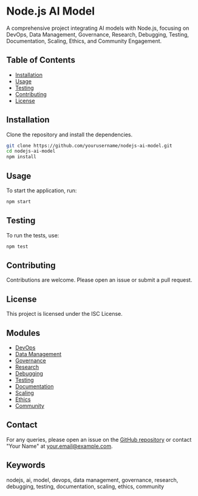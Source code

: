 # Node.js AI Model

A comprehensive project integrating AI models with Node.js, focusing on DevOps, Data Management, Governance, Research, Debugging, Testing, Documentation, Scaling, Ethics, and Community Engagement.

## Table of Contents

- [Installation](#installation)
- [Usage](#usage)
- [Testing](#testing)
- [Contributing](#contributing)
- [License](#license)

## Installation

Clone the repository and install the dependencies.

```bash
git clone https://github.com/yourusername/nodejs-ai-model.git
cd nodejs-ai-model
npm install
```

## Usage

To start the application, run:

```bash
npm start
```

## Testing

To run the tests, use:

```bash
npm test
```

## Contributing

Contributions are welcome. Please open an issue or submit a pull request.

## License

This project is licensed under the ISC License.

## Modules

- [DevOps](src/devOps.js)
- [Data Management](src/dataManagement.js)
- [Governance](src/governance.js)
- [Research](src/research.js)
- [Debugging](src/debugging.js)
- [Testing](src/testing.js)
- [Documentation](src/documentation.js)
- [Scaling](src/scaling.js)
- [Ethics](src/ethics.js)
- [Community](src/community.js)

## Contact

For any queries, please open an issue on the [GitHub repository](https://github.com/yourusername/nodejs-ai-model/issues) or contact "Your Name" at your.email@example.com.

## Keywords

nodejs, ai, model, devops, data management, governance, research, debugging, testing, documentation, scaling, ethics, community
